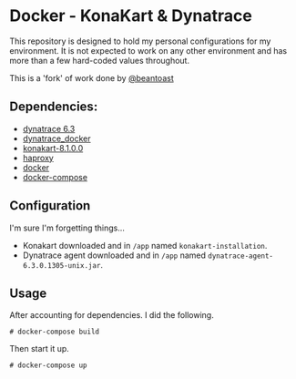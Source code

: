 # Docker - KonaKart & Dynatrace

This repository is designed to hold my personal configurations for my environment. It is not expected to work on any other environment and has more than a few hard-coded values throughout.

This is a 'fork' of work done by [@beantoast](https://github.com/beantoast)

## Dependencies:

* [dynatrace 6.3](https://www.dynatrace.com/)
* [dynatrace_docker](https://github.com/Dynatrace/Dynatrace-Docker)
* [konakart-8.1.0.0](http://www.konakart.com/kits/8.1.0.0/KonaKart-8.1.0.0-Linux-Install-64)
* [haproxy](http://www.haproxy.org/)
* [docker](https://www.docker.com/)
* [docker-compose](https://docs.docker.com/compose/)

## Configuration

I'm sure I'm forgetting things...

* Konakart downloaded and in `/app` named `konakart-installation`.
* Dynatrace agent downloaded and in `/app` named `dynatrace-agent-6.3.0.1305-unix.jar`.

## Usage

After accounting for dependencies. I did the following.

`# docker-compose build`

Then start it up.

`# docker-compose up`
